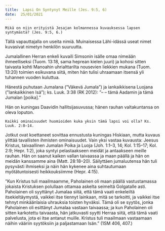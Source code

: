 ```yaml
---
title:  Lapsi On Syntynyt Meille (Jes. 9:5, 6)
date:  25/01/2021
---
```


`Mikä on niin erityistä Jesajan kolmannessa kuvauksessa lapsen syntymästä? (Jes. 9:5, 6.)`

Tällä vapauttajalla on useita nimiä. Muinaisessa Lähi-idässä useat nimet kuvasivat nimetyn henkilön suuruutta.

Jumalallinen Herran enkeli kuvaili Simsonin isälle omaa nimeään ihmeelliseksi (Tuom. 13:18, sama heprean kielen juuri) ja kohosi sitten taivasta kohti Manoahin uhrialttarilta nousevien liekkien mukana (Tuom. 13:20) toimien esikuvana siitä, miten hän tulisi uhraamaan itsensä yli tuhannen vuoden kuluttua.

Hänestä puhutaan Jumalana (”Väkevä Jumala”) ja iankaikkisena Luojana (”Iankaikkinen Isä”); ks. Luuk. 3:38 (RK 2012): ”– – tämä Aadamin ja tämä Jumalan [poika].”

Hän on kuningas Daavidin hallitsijasuvussa; hänen rauhan valtakuntansa on oleva loputon.

`Kaikki ominaisuudet huomioiden kuka yksin tämä lapsi voi olla? Ks. Luuk. 2:8–14.`

Jotkut ovat koettaneet sovittaa ennustusta kuningas Hiskiaan, mutta kuvaus ylittää tavallisten ihmisten ominaisuudet. Vain yksi vastaa kuvausta: Jeesus Kristus, taivaallinen Jumalan Poika ja Luoja (Joh. 1:1–3, 14; Kol. 1:15–17; Kol. 2:9; Hepr. 1:2), joka syntyi pelastaakseen meidät ja antaakseen meille rauhan. Hän on saanut kaiken vallan taivaassa ja maan päällä ja hän on meidän kanssamme aina (Matt. 28:18–20). Säilyttäen jumaluutensa hän tuli pysyvästi ihmiseksi ja näin hän kykenee aina suhtautumaan myötätuntoisesti heikkouksiimme (Hepr. 4:15).

”Kun Kristus tuli maailmaamme, Paholainen oli maan päällä vastustamassa jokaista Kristuksen polullaan ottamaa askelta seimeltä Golgatalle asti. Paholainen oli syyttänyt Jumalaa siitä, että tämä vaati enkeleiltä itsekieltäymystä, vaikkei itse tiennyt lainkaan, mitä se tarkoitti, ja vaikkei itse tehnyt minkäänlaisia uhrauksia toisten hyväksi. Tämä oli se syytös, jonka Paholainen oli esittänyt Jumalaa vastaan taivaassa; ja kun Paholainen oli sitten karkotettu taivaasta, hän jatkuvasti syytti Herraa siitä, että tämä vaati palvelusta, jota ei itse antanut muille. Kristus tuli maailmaan vastaamaan näihin vääriin syytöksiin ja paljastamaan Isän.” (1SM 406, 407.)